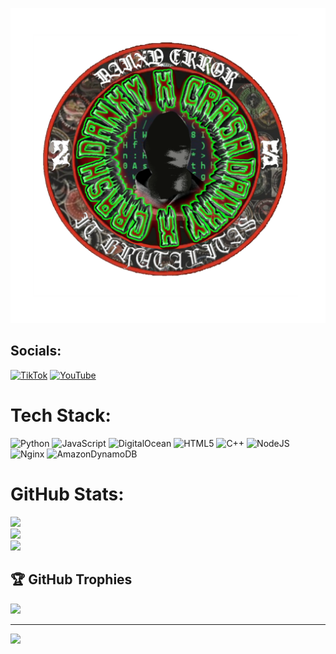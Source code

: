 ![Deskripsi Gambar](https://raw.githubusercontent.com/DanxyPrasetyo/Jembotbadakngakak/main/Tak%20berjudul7_20250811104800.png)
## Socials:
[![TikTok](https://img.shields.io/badge/TikTok-%23000000.svg?logo=TikTok&logoColor=white)](https://tiktok.com/@https://www.tiktok.com/@qwela.38) [![YouTube](https://img.shields.io/badge/YouTube-%23FF0000.svg?logo=YouTube&logoColor=white)](https://youtube.com/@https://www.youtube.com/@DanxyOfficial) 

# Tech Stack:
![Python](https://img.shields.io/badge/python-3670A0?style=for-the-badge&logo=python&logoColor=ffdd54) ![JavaScript](https://img.shields.io/badge/javascript-%23323330.svg?style=for-the-badge&logo=javascript&logoColor=%23F7DF1E) ![DigitalOcean](https://img.shields.io/badge/DigitalOcean-%230167ff.svg?style=for-the-badge&logo=digitalOcean&logoColor=white) ![HTML5](https://img.shields.io/badge/html5-%23E34F26.svg?style=for-the-badge&logo=html5&logoColor=white) ![C++](https://img.shields.io/badge/c++-%2300599C.svg?style=for-the-badge&logo=c%2B%2B&logoColor=white) ![NodeJS](https://img.shields.io/badge/node.js-6DA55F?style=for-the-badge&logo=node.js&logoColor=white) ![Nginx](https://img.shields.io/badge/nginx-%23009639.svg?style=for-the-badge&logo=nginx&logoColor=white) ![AmazonDynamoDB](https://img.shields.io/badge/Amazon%20DynamoDB-4053D6?style=for-the-badge&logo=Amazon%20DynamoDB&logoColor=white)
# GitHub Stats:
![](https://github-readme-stats.vercel.app/api?username=DanxyPrasetyo&theme=chartreuse-dark&hide_border=false&include_all_commits=true&count_private=false)<br/>
![](https://nirzak-streak-stats.vercel.app/?user=DanxyPrasetyo&theme=chartreuse-dark&hide_border=false)<br/>
![](https://github-readme-stats.vercel.app/api/top-langs/?username=DanxyPrasetyo&theme=chartreuse-dark&hide_border=false&include_all_commits=true&count_private=false&layout=compact)

## 🏆 GitHub Trophies
![](https://github-profile-trophy.vercel.app/?username=DanxyPrasetyo&theme=vue-dark&no-frame=false&no-bg=false&margin-w=4)

---
[![](https://visitcount.itsvg.in/api?id=DanxyPrasetyo&icon=0&color=0)](https://visitcount.itsvg.in)

<!-- Proudly created with GPRM ( https://gprm.itsvg.in ) -->
